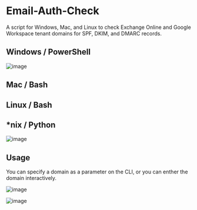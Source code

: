 # Email-Auth-Check
A script for Windows, Mac, and Linux to check Exchange Online and Google Workspace tenant domains for SPF, DKIM, and DMARC records.

## Windows / PowerShell
![image](https://user-images.githubusercontent.com/124594745/226958995-84c73495-197c-4794-81a8-1d53578ad913.png)

## Mac / Bash

## Linux / Bash

## \*nix / Python
![image](https://user-images.githubusercontent.com/124594745/226962241-36cfd7ff-3453-4903-aa9d-cf26b07eeb4d.png)

## Usage
You can specify a domain as a parameter on the CLI, or you can enther the domain interactively.

![image](https://user-images.githubusercontent.com/124594745/226958676-bf91cf96-deb3-44b7-aa90-4c230fb39ee6.png)

![image](https://user-images.githubusercontent.com/124594745/226958816-acec5098-9ea4-499e-b39e-56c19c9f926e.png)
